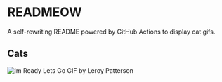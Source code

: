 # READMEOW

A self-rewriting README powered by GitHub Actions to display cat gifs.

## Cats

![Im Ready Lets Go GIF by Leroy Patterson](https://media2.giphy.com/media/CjmvTCZf2U3p09Cn0h/200.gif?cid=9acd02da5pamzeamseldsa1e7kppmo59uv4wyqkgjqckiv20&ep=v1_gifs_search&rid=200.gif&ct=g)
